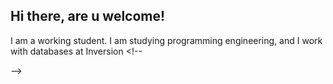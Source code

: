 ## Hi there, are u welcome!

I am a working student. I am studying programming engineering, and I work with databases at Inversion <!--

-->
